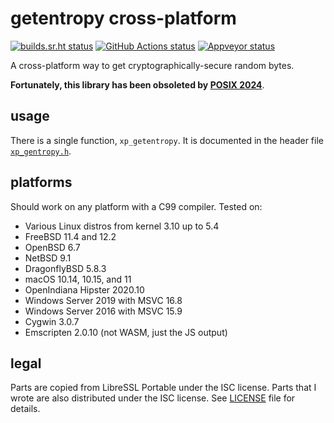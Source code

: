 # getentropy cross-platform

[![builds.sr.ht status](https://builds.sr.ht/~aman/xp-getentropy.svg)](https://builds.sr.ht/~aman/xp-getentropy?)
[![GitHub Actions status](https://github.com/averms/xp-getentropy/workflows/GitHub%20CI/badge.svg)](https://github.com/averms/xp-getentropy/actions)
[![Appveyor status](https://ci.appveyor.com/api/projects/status/75kw22knil3leahx?svg=true)](https://ci.appveyor.com/project/ayofloweshiou/xp-getentropy)

A cross-platform way to get cryptographically-secure random bytes.

**Fortunately, this library has been obsoleted by [POSIX
2024](https://pubs.opengroup.org/onlinepubs/9799919799/functions/getentropy.html)**.

## usage

There is a single function, `xp_getentropy`. It is documented in the header
file [`xp_gentropy.h`](include/xp_getentropy.h).

## platforms

Should work on any platform with a C99 compiler.
Tested on:

- Various Linux distros from kernel 3.10 up to 5.4
- FreeBSD 11.4 and 12.2
- OpenBSD 6.7
- NetBSD 9.1
- DragonflyBSD 5.8.3
- macOS 10.14, 10.15, and 11
- OpenIndiana Hipster 2020.10
- Windows Server 2019 with MSVC 16.8
- Windows Server 2016 with MSVC 15.9
- Cygwin 3.0.7
- Emscripten 2.0.10 (not WASM, just the JS output)

## legal

Parts are copied from LibreSSL Portable under the ISC license. Parts that I
wrote are also distributed under the ISC license. See [LICENSE](LICENSE) file
for details.
